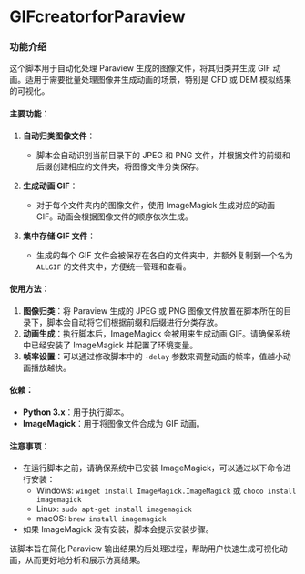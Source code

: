 # GIFcreatorforParaview
### 功能介绍

这个脚本用于自动化处理 Paraview 生成的图像文件，将其归类并生成 GIF 动画。适用于需要批量处理图像并生成动画的场景，特别是 CFD 或 DEM 模拟结果的可视化。

#### 主要功能：
1. **自动归类图像文件**：
   - 脚本会自动识别当前目录下的 JPEG 和 PNG 文件，并根据文件的前缀和后缀创建相应的文件夹，将图像文件分类保存。

2. **生成动画 GIF**：
   - 对于每个文件夹内的图像文件，使用 ImageMagick 生成对应的动画 GIF。动画会根据图像文件的顺序依次生成。

3. **集中存储 GIF 文件**：
   - 生成的每个 GIF 文件会被保存在各自的文件夹中，并额外复制到一个名为 `ALLGIF` 的文件夹中，方便统一管理和查看。

#### 使用方法：
1. **图像归类**：将 Paraview 生成的 JPEG 或 PNG 图像文件放置在脚本所在的目录下，脚本会自动将它们根据前缀和后缀进行分类存放。
2. **动画生成**：执行脚本后，ImageMagick 会被用来生成动画 GIF。请确保系统中已经安装了 ImageMagick 并配置了环境变量。
3. **帧率设置**：可以通过修改脚本中的 `-delay` 参数来调整动画的帧率，值越小动画播放越快。

#### 依赖：
- **Python 3.x**：用于执行脚本。
- **ImageMagick**：用于将图像文件合成为 GIF 动画。

#### 注意事项：
- 在运行脚本之前，请确保系统中已安装 ImageMagick，可以通过以下命令进行安装：
  - Windows: `winget install ImageMagick.ImageMagick` 或 `choco install imagemagick`
  - Linux: `sudo apt-get install imagemagick`
  - macOS: `brew install imagemagick`
- 如果 ImageMagick 没有安装，脚本会提示安装步骤。

该脚本旨在简化 Paraview 输出结果的后处理过程，帮助用户快速生成可视化动画，从而更好地分析和展示仿真结果。

